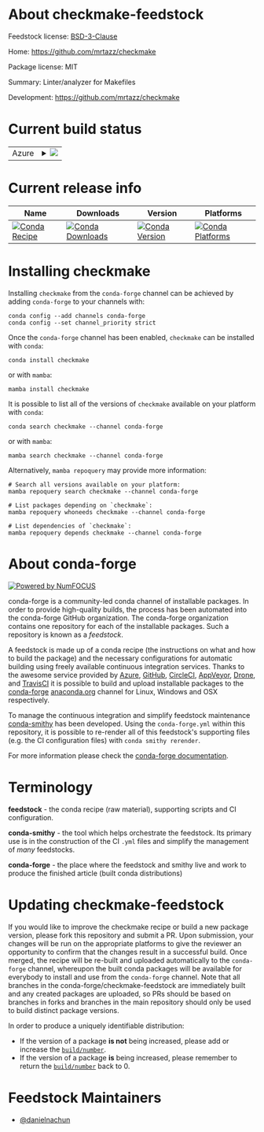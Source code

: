 About checkmake-feedstock
=========================

Feedstock license: [BSD-3-Clause](https://github.com/conda-forge/checkmake-feedstock/blob/main/LICENSE.txt)

Home: https://github.com/mrtazz/checkmake

Package license: MIT

Summary: Linter/analyzer for Makefiles

Development: https://github.com/mrtazz/checkmake

Current build status
====================


<table>
    
  <tr>
    <td>Azure</td>
    <td>
      <details>
        <summary>
          <a href="https://dev.azure.com/conda-forge/feedstock-builds/_build/latest?definitionId=22959&branchName=main">
            <img src="https://dev.azure.com/conda-forge/feedstock-builds/_apis/build/status/checkmake-feedstock?branchName=main">
          </a>
        </summary>
        <table>
          <thead><tr><th>Variant</th><th>Status</th></tr></thead>
          <tbody><tr>
              <td>linux_64</td>
              <td>
                <a href="https://dev.azure.com/conda-forge/feedstock-builds/_build/latest?definitionId=22959&branchName=main">
                  <img src="https://dev.azure.com/conda-forge/feedstock-builds/_apis/build/status/checkmake-feedstock?branchName=main&jobName=linux&configuration=linux%20linux_64_" alt="variant">
                </a>
              </td>
            </tr><tr>
              <td>osx_64</td>
              <td>
                <a href="https://dev.azure.com/conda-forge/feedstock-builds/_build/latest?definitionId=22959&branchName=main">
                  <img src="https://dev.azure.com/conda-forge/feedstock-builds/_apis/build/status/checkmake-feedstock?branchName=main&jobName=osx&configuration=osx%20osx_64_" alt="variant">
                </a>
              </td>
            </tr><tr>
              <td>win_64</td>
              <td>
                <a href="https://dev.azure.com/conda-forge/feedstock-builds/_build/latest?definitionId=22959&branchName=main">
                  <img src="https://dev.azure.com/conda-forge/feedstock-builds/_apis/build/status/checkmake-feedstock?branchName=main&jobName=win&configuration=win%20win_64_" alt="variant">
                </a>
              </td>
            </tr>
          </tbody>
        </table>
      </details>
    </td>
  </tr>
</table>

Current release info
====================

| Name | Downloads | Version | Platforms |
| --- | --- | --- | --- |
| [![Conda Recipe](https://img.shields.io/badge/recipe-checkmake-green.svg)](https://anaconda.org/conda-forge/checkmake) | [![Conda Downloads](https://img.shields.io/conda/dn/conda-forge/checkmake.svg)](https://anaconda.org/conda-forge/checkmake) | [![Conda Version](https://img.shields.io/conda/vn/conda-forge/checkmake.svg)](https://anaconda.org/conda-forge/checkmake) | [![Conda Platforms](https://img.shields.io/conda/pn/conda-forge/checkmake.svg)](https://anaconda.org/conda-forge/checkmake) |

Installing checkmake
====================

Installing `checkmake` from the `conda-forge` channel can be achieved by adding `conda-forge` to your channels with:

```
conda config --add channels conda-forge
conda config --set channel_priority strict
```

Once the `conda-forge` channel has been enabled, `checkmake` can be installed with `conda`:

```
conda install checkmake
```

or with `mamba`:

```
mamba install checkmake
```

It is possible to list all of the versions of `checkmake` available on your platform with `conda`:

```
conda search checkmake --channel conda-forge
```

or with `mamba`:

```
mamba search checkmake --channel conda-forge
```

Alternatively, `mamba repoquery` may provide more information:

```
# Search all versions available on your platform:
mamba repoquery search checkmake --channel conda-forge

# List packages depending on `checkmake`:
mamba repoquery whoneeds checkmake --channel conda-forge

# List dependencies of `checkmake`:
mamba repoquery depends checkmake --channel conda-forge
```


About conda-forge
=================

[![Powered by
NumFOCUS](https://img.shields.io/badge/powered%20by-NumFOCUS-orange.svg?style=flat&colorA=E1523D&colorB=007D8A)](https://numfocus.org)

conda-forge is a community-led conda channel of installable packages.
In order to provide high-quality builds, the process has been automated into the
conda-forge GitHub organization. The conda-forge organization contains one repository
for each of the installable packages. Such a repository is known as a *feedstock*.

A feedstock is made up of a conda recipe (the instructions on what and how to build
the package) and the necessary configurations for automatic building using freely
available continuous integration services. Thanks to the awesome service provided by
[Azure](https://azure.microsoft.com/en-us/services/devops/), [GitHub](https://github.com/),
[CircleCI](https://circleci.com/), [AppVeyor](https://www.appveyor.com/),
[Drone](https://cloud.drone.io/welcome), and [TravisCI](https://travis-ci.com/)
it is possible to build and upload installable packages to the
[conda-forge](https://anaconda.org/conda-forge) [anaconda.org](https://anaconda.org/)
channel for Linux, Windows and OSX respectively.

To manage the continuous integration and simplify feedstock maintenance
[conda-smithy](https://github.com/conda-forge/conda-smithy) has been developed.
Using the ``conda-forge.yml`` within this repository, it is possible to re-render all of
this feedstock's supporting files (e.g. the CI configuration files) with ``conda smithy rerender``.

For more information please check the [conda-forge documentation](https://conda-forge.org/docs/).

Terminology
===========

**feedstock** - the conda recipe (raw material), supporting scripts and CI configuration.

**conda-smithy** - the tool which helps orchestrate the feedstock.
                   Its primary use is in the construction of the CI ``.yml`` files
                   and simplify the management of *many* feedstocks.

**conda-forge** - the place where the feedstock and smithy live and work to
                  produce the finished article (built conda distributions)


Updating checkmake-feedstock
============================

If you would like to improve the checkmake recipe or build a new
package version, please fork this repository and submit a PR. Upon submission,
your changes will be run on the appropriate platforms to give the reviewer an
opportunity to confirm that the changes result in a successful build. Once
merged, the recipe will be re-built and uploaded automatically to the
`conda-forge` channel, whereupon the built conda packages will be available for
everybody to install and use from the `conda-forge` channel.
Note that all branches in the conda-forge/checkmake-feedstock are
immediately built and any created packages are uploaded, so PRs should be based
on branches in forks and branches in the main repository should only be used to
build distinct package versions.

In order to produce a uniquely identifiable distribution:
 * If the version of a package **is not** being increased, please add or increase
   the [``build/number``](https://docs.conda.io/projects/conda-build/en/latest/resources/define-metadata.html#build-number-and-string).
 * If the version of a package **is** being increased, please remember to return
   the [``build/number``](https://docs.conda.io/projects/conda-build/en/latest/resources/define-metadata.html#build-number-and-string)
   back to 0.

Feedstock Maintainers
=====================

* [@danielnachun](https://github.com/danielnachun/)

